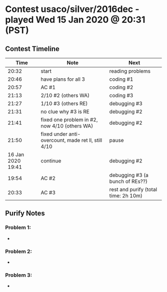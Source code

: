 # Contest usaco/silver/2016dec - played Wed 15 Jan 2020 @ 20:31 (PST)

## Contest Timeline

| Time | Note | Next |
|----|----|----|
20:32 | start | reading problems
20:46 | have plans for all 3 | coding #1
20:57 | AC #1 | coding #2
21:13 | 2/10 #2 (others WA) | coding #3
21:27 | 1/10 #3 (others RE) | debugging #3
21:31 | no clue why #3 is RE | debugging #2
21:41 | fixed one problem in #2, now 4/10 (others WA) | debugging #2
21:50 | fixed under anti-overcount, made ret ll, still 4/10 | pause
16 Jan 2020 19:41 | continue | debugging #2
19:54 | AC #2 | debugging #3 (a bunch of REs??)
20:33 | AC #3 | rest and purify (total time: 2h 10m)

## Purify Notes

### Problem 1:

-

### Problem 2:

-

### Problem 3:

-
